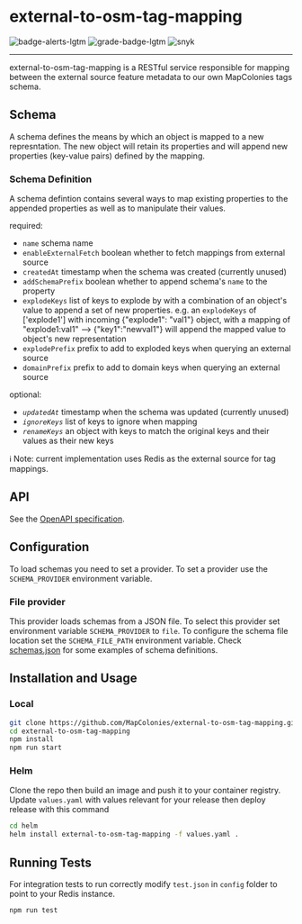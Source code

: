 # external-to-osm-tag-mapping

![badge-alerts-lgtm](https://img.shields.io/lgtm/alerts/github/MapColonies/external-to-osm-tag-mapping?style=for-the-badge)
![grade-badge-lgtm](https://img.shields.io/lgtm/grade/javascript/github/MapColonies/external-to-osm-tag-mapping?style=for-the-badge)
![snyk](https://img.shields.io/snyk/vulnerabilities/github/MapColonies/external-to-osm-tag-mapping?style=for-the-badge)

---

external-to-osm-tag-mapping is a RESTful service responsible for mapping between the external source feature metadata to our own MapColonies tags schema.

## Schema

A schema defines the means by which an object is mapped to a new represntation. The new object will retain its properties and will append new properties (key-value pairs) defined by the mapping.

### Schema Definition

A schema defintion contains several ways to map existing properties to the appended properties as well as to manipulate their values.

required:
* `name` schema name
* `enableExternalFetch` boolean whether to fetch mappings from external source
* `createdAt` timestamp when the schema was created (currently unused)
* `addSchemaPrefix` boolean whether to append schema's `name` to the property
* `explodeKeys` list of keys to explode by with a combination of an object's value to append a set of new properties. e.g. an `explodeKeys` of ['explode1'] with incoming {"explode1": "val1"} object, with a mapping of "explode1:val1" --> {"key1":"newval1"} will append the mapped value to object's new representation
* `explodePrefix` prefix to add to exploded keys when querying an external source
* `domainPrefix` prefix to add to domain keys when querying an external source

optional:
* *`updatedAt`* timestamp when the schema was updated (currently unused)
* *`ignoreKeys`* list of keys to ignore when mapping
* *`renameKeys`* an object with keys to match the original keys and their values as their new keys

:information_source: Note: current implementation uses Redis as the external source for tag mappings.

## API

See the [OpenAPI specification](/openapi3.yaml).

## Configuration

To load schemas you need to set a provider.
To set a provider use the `SCHEMA_PROVIDER` environment variable.

### File provider

This provider loads schemas from a JSON file.
To select this provider set environment variable  `SCHEMA_PROVIDER` to `file`.
To configure the schema file location set the `SCHEMA_FILE_PATH` environment variable.
Check [schemas.json](/schemas.json) for some examples of schema definitions.

## Installation and Usage

### Local

```bash
git clone https://github.com/MapColonies/external-to-osm-tag-mapping.git
cd external-to-osm-tag-mapping
npm install
npm run start
```

### Helm

Clone the repo then build an image and push it to your container registry. Update `values.yaml` with values relevant for your release then deploy release with this command

```bash
cd helm
helm install external-to-osm-tag-mapping -f values.yaml .
```

## Running Tests

For integration tests to run correctly modify `test.json` in `config` folder to point to your Redis instance.

```bash
npm run test
```
